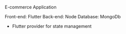 E-commerce Application

Front-end: Flutter
Back-end: Node
Database: MongoDb

- Flutter provider for state management
